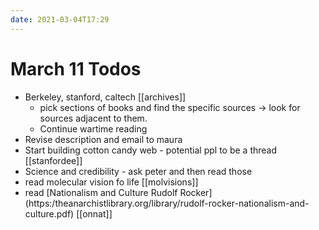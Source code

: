```yaml
---
date: 2021-03-04T17:29
---
```

# March 11 Todos
* Berkeley, stanford, caltech [[archives]]
	* pick sections of books and find the specific sources → look for sources adjacent to them.
    * Continue wartime reading
*  Revise description and email to maura
*  Start building cotton candy web - potential ppl to be a thread [[stanfordee]]
*  Science and credibility - ask peter and then read those
* read molecular vision fo life [[molvisions]]
* read [Nationalism and Culture Rudolf Rocker] (https:/theanarchistlibrary.org/library/rudolf-rocker-nationalism-and-culture.pdf) [[onnat]]
